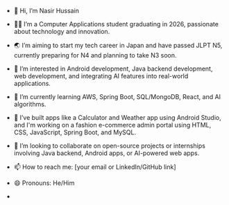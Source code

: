 - 👋 Hi, I’m Nasir Hussain

  
- 👨‍💻 I’m a Computer Applications student graduating in 2026, passionate about technology and innovation.
- 🌏 I’m aiming to start my tech career in Japan and have passed JLPT N5, currently preparing for N4 and planning to take N3 soon.
- 👀 I’m interested in Android development, Java backend development, web development, and integrating AI features into real-world applications.
- 🌱 I’m currently learning AWS, Spring Boot, SQL/MongoDB, React, and AI algorithms. 
- 💼 I’ve built apps like a Calculator and Weather app using Android Studio, and I'm working on a fashion e-commerce admin portal using HTML, CSS, JavaScript, Spring Boot, and MySQL.
- 💞️ I’m looking to collaborate on open-source projects or internships involving Java backend, Android apps, or AI-powered web apps.
- 📫 How to reach me: [your email or LinkedIn/GitHub link]
- 😄 Pronouns: He/Him
- 

<!---
nasir177/nasir177 is a ✨ special ✨ repository because its `README.md` (this file) appears on your GitHub profile.
You can click the Preview link to take a look at your changes.
--->

